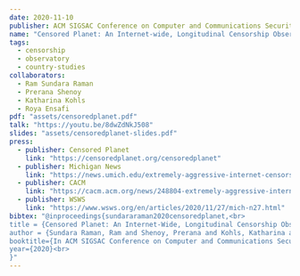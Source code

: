 ```yaml
---
date: 2020-11-10
publisher: ACM SIGSAC Conference on Computer and Communications Security (CCS) 2020
name: "Censored Planet: An Internet-wide, Longitudinal Censorship Observatory"
tags:
  - censorship
  - observatory
  - country-studies
collaborators:
  - Ram Sundara Raman
  - Prerana Shenoy
  - Katharina Kohls
  - Roya Ensafi
pdf: "assets/censoredplanet.pdf"
talk: "https://youtu.be/8dwZdNkJ508"
slides: "assets/censoredplanet-slides.pdf"
press:
  - publisher: Censored Planet
    link: "https://censoredplanet.org/censoredplanet"
  - publisher: Michigan News
    link: "https://news.umich.edu/extremely-aggressive-internet-censorship-spreads-in-the-worlds-democracies/"
  - publisher: CACM
    link: "https://cacm.acm.org/news/248804-extremely-aggressive-internet-censorship-spreads-in-the-worlds-democracies/fulltext"   
  - publisher: WSWS
    link: "https://www.wsws.org/en/articles/2020/11/27/mich-n27.html" 
bibtex: "@inproceedings{sundararaman2020censoredplanet,<br>
title = {Censored Planet: An Internet-Wide, Longitudinal Censorship Observatory},<br>
author = {Sundara Raman, Ram and Shenoy, Prerana and Kohls, Katharina and Ensafi, Roya},<br>
booktitle={In ACM SIGSAC Conference on Computer and Communications Security (CCS)},<br>
year={2020}<br>
}"
---
```

